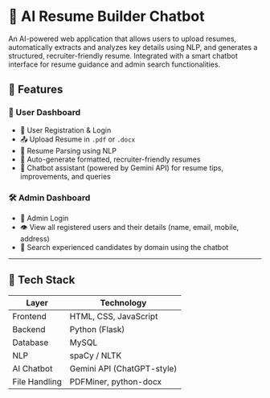 # 🤖 AI Resume Builder Chatbot

An AI-powered web application that allows users to upload resumes, automatically extracts and analyzes key details using NLP, and generates a structured, recruiter-friendly resume. Integrated with a smart chatbot interface for resume guidance and admin search functionalities.

## 🚀 Features

### 👤 User Dashboard
- 🔐 User Registration & Login
- 📤 Upload Resume in `.pdf` or `.docx`
- 🧠 Resume Parsing using NLP
- 📝 Auto-generate formatted, recruiter-friendly resumes
- 💬 Chatbot assistant (powered by Gemini API) for resume tips, improvements, and queries

### 🛠️ Admin Dashboard
- 🔐 Admin Login
- 👁️ View all registered users and their details (name, email, mobile, address)
- 🔎 Search experienced candidates by domain using the chatbot

---

## 🧱 Tech Stack

| Layer          | Technology                |
|----------------|---------------------------|
| Frontend       | HTML, CSS, JavaScript     |
| Backend        | Python (Flask)            |
| Database       | MySQL                     |
| NLP            | spaCy / NLTK              |
| AI Chatbot     | Gemini API (ChatGPT-style)|
| File Handling  | PDFMiner, python-docx     |

